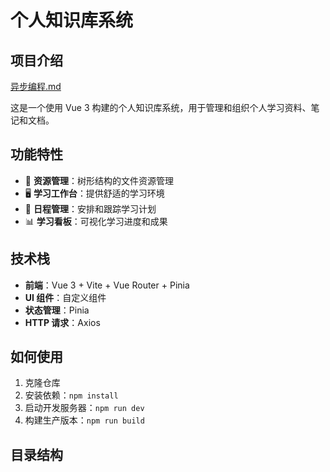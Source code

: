 # 个人知识库系统

## 项目介绍

[异步编程.md](/mock/files/async-js.md)

这是一个使用 Vue 3 构建的个人知识库系统，用于管理和组织个人学习资料、笔记和文档。

## 功能特性

- 📁 **资源管理**：树形结构的文件资源管理
- 🖥️ **学习工作台**：提供舒适的学习环境
- 📅 **日程管理**：安排和跟踪学习计划
- 📊 **学习看板**：可视化学习进度和成果

## 技术栈

- **前端**：Vue 3 + Vite + Vue Router + Pinia
- **UI 组件**：自定义组件
- **状态管理**：Pinia
- **HTTP 请求**：Axios

## 如何使用

1. 克隆仓库
2. 安装依赖：`npm install`
3. 启动开发服务器：`npm run dev`
4. 构建生产版本：`npm run build`

## 目录结构

